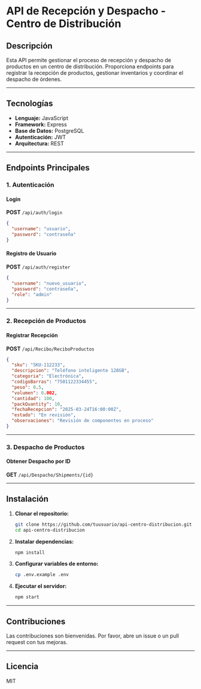 # API de Recepción y Despacho - Centro de Distribución

## Descripción

Esta API permite gestionar el proceso de recepción y despacho de productos en un centro de distribución. Proporciona endpoints para registrar la recepción de productos, gestionar inventarios y coordinar el despacho de órdenes.

---

## Tecnologías

- **Lenguaje:** JavaScript
- **Framework:** Express
- **Base de Datos:** PostgreSQL
- **Autenticación:** JWT
- **Arquitectura:** REST

---

## Endpoints Principales

### 1. Autenticación

#### Login

**POST** `/api/auth/login`

```json
{
  "username": "usuario",
  "password": "contraseña"
}
```

#### Registro de Usuario

**POST** `/api/auth/register`

```json
{
  "username": "nuevo_usuario",
  "password": "contraseña",
  "role": "admin"
}
```

---

### 2. Recepción de Productos

#### Registrar Recepción

**POST** `/api/Recibo/ReciboProductos`

```json
{
  "sku": "SKU-112233",
  "descripcion": "Teléfono inteligente 128GB",
  "categoria": "Electrónica",
  "codigoBarras": "7501122334455",
  "peso": 0.5,
  "volumen": 0.002,
  "cantidad": 100,
  "packQuantity": 10,
  "fechaRecepcion": "2025-03-24T16:00:00Z",
  "estado": "En revisión",
  "observaciones": "Revisión de componentes en proceso"
}
```

---

### 3. Despacho de Productos

#### Obtener Despacho por ID

**GET** `/api/Despacho/Shipments/{id}`

---

## Instalación

1. **Clonar el repositorio:**

   ```bash
   git clone https://github.com/tuusuario/api-centro-distribucion.git
   cd api-centro-distribucion
   ```

2. **Instalar dependencias:**

   ```bash
   npm install
   ```

3. **Configurar variables de entorno:**

   ```bash
   cp .env.example .env
   ```

4. **Ejecutar el servidor:**

   ```bash
   npm start
   ```

---

## Contribuciones

Las contribuciones son bienvenidas. Por favor, abre un issue o un pull request con tus mejoras.

---

## Licencia

MIT
